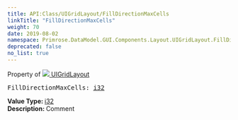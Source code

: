 ```yaml
---
title: API:Class/UIGridLayout/FillDirectionMaxCells
linkTitle: "FillDirectionMaxCells"
weight: 70
date: 2019-08-02
namespace: Primrose.DataModel.GUI.Components.Layout.UIGridLayout.FillDirectionMaxCells
deprecated: false
no_list: true
---
```

Property of <a href="/docs/api-reference/Class/UIGridLayout"><img src="/icons/silk/form.png"/>&nbsp;UIGridLayout</a>
<pre class="method-declaration">
FillDirectionMaxCells: <a class="type" href="/docs/api-reference/System/Primitives#int32">i32</a></pre>
<b>Value Type: </b>
<a class="type" href="/docs/api-reference/System/Primitives#int32">i32</a>
<br/>
<b>Description: </b>
Comment

